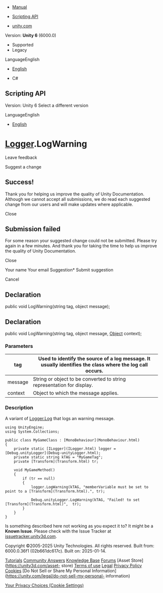 [ ]()

  * [Manual](../Manual/index.html)
  * [Scripting API](../ScriptReference/index.html)

  * [unity.com](https://unity.com/)

Version: **Unity 6** (6000.0)

  * Supported
  * Legacy

LanguageEnglish

  * [English]()

  * C#

[ ](https://docs.unity3d.com)

## Scripting API

Version: Unity 6 Select a different version

LanguageEnglish

  * [English]()

#  [Logger](Logger.html).LogWarning

Leave feedback

Suggest a change

## Success!

Thank you for helping us improve the quality of Unity Documentation. Although
we cannot accept all submissions, we do read each suggested change from our
users and will make updates where applicable.

Close

## Submission failed

For some reason your suggested change could not be submitted. Please <a>try
again</a> in a few minutes. And thank you for taking the time to help us
improve the quality of Unity Documentation.

Close

Your name Your email Suggestion* Submit suggestion

Cancel

[ ]()

## Declaration

public void LogWarning(string tag, object message);

## Declaration

public void LogWarning(string tag, object message, [Object](Object.html)
context);

### Parameters

tag | Used to identify the source of a log message. It usually identifies the class where the log call occurs.  
---|---  
message | String or object to be converted to string representation for display.  
context | Object to which the message applies.  
  
### Description

A variant of [Logger.Log](Logger.Log.html) that logs an warning message.

    
    
    using UnityEngine;
    using System.Collections;  
      
    public class MyGameClass : [MonoBehaviour](MonoBehaviour.html)
    {
        private static [ILogger](ILogger.html) logger = [Debug.unityLogger](Debug-unityLogger.html);
        private static string kTAG = "MyGameTag";
        private [Transform](Transform.html) tr;  
      
        void MyGameMethod()
        {
            if (tr == null)
            {
                logger.LogWarning(kTAG, "memberVariable must be set to point to a [Transform](Transform.html).", tr);  
      
                Debug.unityLogger.LogWarning(kTAG, "Failed! to set [Transform](Transform.html)",  tr);
            }
        }
    }
    

Is something described here not working as you expect it to? It might be a
**Known Issue**. Please check with the Issue Tracker at
[issuetracker.unity3d.com](https://issuetracker.unity3d.com).

Copyright ©2005-2025 Unity Technologies. All rights reserved. Built from:
6000.0.36f1 (02b661dc617c). Built on: 2025-01-14.

[Tutorials](https://unity3d.com/learn) [Community
Answers](https://answers.unity3d.com) [Knowledge
Base](https://support.unity3d.com/hc/en-us)
[Forums](https://forum.unity3d.com) [Asset Store](https://unity3d.com/asset-
store) [Terms of use](https://docs.unity3d.com/Manual/TermsOfUse.html)
[Legal](https://unity.com/legal) [Privacy
Policy](https://unity.com/legal/privacy-policy)
[Cookies](https://unity.com/legal/cookie-policy) [Do Not Sell or Share My
Personal Information](https://unity.com/legal/do-not-sell-my-personal-
information)

[Your Privacy Choices (Cookie Settings)](javascript:void\(0\);)

